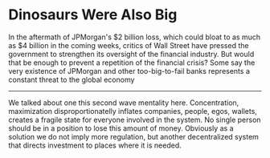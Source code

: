 # Dinosaurs Were Also Big

In the aftermath of JPMorgan's $2 billion loss, which could bloat to as much as $4 billion
 in the coming weeks, critics of Wall Street have pressed the government
 to strengthen its oversight of the financial industry. But would that 
be enough to prevent a repetition of the financial crisis? Some say the 
very existence of JPMorgan and other too-big-to-fail banks represents a 
constant threat to the global economy

---

We talked about one this second wave mentality here. Concentration, maximization disproportionatelly inflates companies, people, egos, wallets,  creates a fragile state for everyone involved in the system. No single person should be in a position to lose this amount of money. Obviously as a solution we do not imply more regulation, but another decentralized system that directs investment to places where it is needed. 












